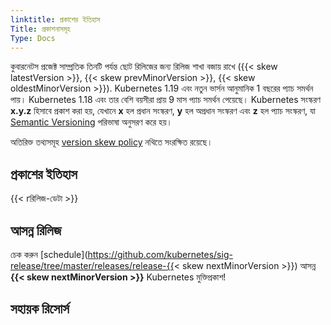 ```yaml
---
linktitle: প্রকাশের ইতিহাস
Title: প্রকাশনাসমূহ
Type: Docs
---
```



<!-- overview -->

কুবারনেটস প্রজেক্ট সাম্প্রতিক তিনটি পর্যন্ত ছোট রিলিজের জন্য রিলিজ শাখা বজায় রাখে ({{< skew latestVersion >}}, {{< skew prevMinorVersion >}}, {{< skew oldestMinorVersion >}}). Kubernetes 1.19 এবং নতুন ভার্সন আনুমানিক 1 বছরের প্যাচ সমর্থন পায়। Kubernetes 1.18 এবং তার বেশি বয়সীরা প্রায় 9 মাস প্যাচ সমর্থন পেয়েছে। 
Kubernetes সংস্করণ **x.y.z** হিসাবে প্রকাশ করা হয়,
যেখানে **x** হল প্রধান সংস্করণ, **y** হল অপ্রধান সংস্করণ এবং **z** হল প্যাচ সংস্করণ, যা [Semantic Versioning](https://semver.org/) পরিভাষা অনুসরণ করে হয়। 

অতিরিক্ত তথ্যসমূহ [version skew policy](/releases/version-skew-policy/) নথিতে সংরক্ষিত রয়েছে। 


<!-- body -->

## প্রকাশের ইতিহাস

{{< rরিলিজ-ডেটা >}}

## আসন্ন রিলিজ

চেক করুন [schedule](https://github.com/kubernetes/sig-release/tree/master/releases/release-{{< skew nextMinorVersion >}}) আসন্ন **{{< skew nextMinorVersion >}}** Kubernetes মুক্তিপ্রকাশ!

## সহায়ক রিসোর্স

